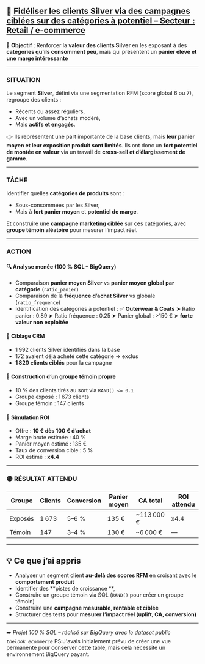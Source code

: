 ## 📌 [Fidéliser les clients Silver via des campagnes ciblées sur des catégories à potentiel – Secteur : Retail / e-commerce](#)

**🎯 Objectif** :
Renforcer la **valeur des clients Silver** en les exposant à des **catégories qu’ils consomment peu**, mais qui présentent un **panier élevé et une marge intéressante** 

---

### SITUATION

Le segment **Silver**, défini via une segmentation RFM (score global 6 ou 7), regroupe des clients :

* Récents ou assez réguliers,
* Avec un volume d’achats modéré,
* Mais **actifs et engagés**.

👉 Ils représentent une part importante de la base clients,
mais **leur panier moyen et leur exposition produit sont limités**.
Ils ont donc un **fort potentiel de montée en valeur** via un travail de **cross-sell et d’élargissement de gamme**.

---

### TÂCHE

Identifier quelles **catégories de produits** sont :

* Sous-consommées par les Silver,
* Mais à **fort panier moyen** et **potentiel de marge**.

Et construire une **campagne marketing ciblée** sur ces catégories,
avec **groupe témoin aléatoire** pour mesurer l’impact réel.

---

### ACTION

#### 🔍 Analyse menée (100 % SQL – BigQuery)

* Comparaison **panier moyen Silver** vs **panier moyen global** **par catégorie** (`ratio_panier`)
* Comparaison de la **fréquence d’achat Silver** vs globale (`ratio_frequence`)
* Identification des catégories à potentiel :
  ✅ **Outerwear & Coats**
  ➤ Ratio panier : 0.89
  ➤ Ratio fréquence : 0.25
  ➤ Panier global : >150 € ➤ **forte valeur non exploitée**

#### 🎯 Ciblage CRM

* 1 992 clients Silver identifiés dans la base
* 172 avaient déjà acheté cette catégorie → exclus
* **1 820 clients ciblés** pour la campagne

#### 🎲 Construction d’un groupe témoin propre

* 10 % des clients tirés au sort via `RAND() <= 0.1`
* Groupe exposé : 1 673 clients
* Groupe témoin : 147 clients

#### 🧮 Simulation ROI

* Offre : **10 € dès 100 € d’achat**
* Marge brute estimée : 40 %
* Panier moyen estimé : 135 €
* Taux de conversion cible : 5 %
* ROI estimé : **x4.4**

---

### 🟣 RÉSULTAT ATTENDU

| Groupe  | Clients | Conversion | Panier moyen | CA total    | ROI attendu |
| ------- | ------- | ---------- | ------------ | ----------- | ----------- |
| Exposés | 1 673   | 5–6 %      | 135 €        | \~113 000 € | x4.4        |
| Témoin  | 147     | 3–4 %      | 130 €        | \~6 000 €   | —           |

---

## 💡 Ce que j’ai appris

* Analyser un segment client **au-delà des scores RFM** en croisant avec le **comportement produit**
* Identifier des **pistes de croissance **,
* Construire un groupe témoin via SQL (`RAND()` pour créer un groupe témoin)
* Construire une **campagne mesurable, rentable et ciblée**
* Structurer des tests pour **mesurer l’impact réel (uplift, CA, conversion)**
---

➡️ *Projet 100 % SQL – réalisé sur BigQuery avec le dataset public `thelook_ecommerce`*
PS:J'avais initialement prévu de créer une vue permanente pour conserver cette table, mais cela nécessite un environnement BigQuery payant.
